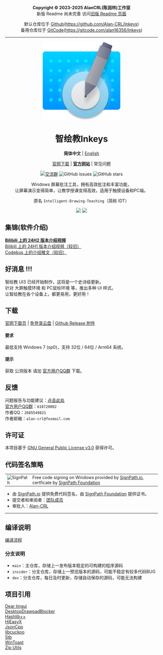 <div align="center">

**Copyright © 2023-2025 AlanCRL(陈润林)工作室**  
新版 Readme 尚未完善 访问[旧版 Readme 页面](https://github.com/Alan-CRL/IDT/blob/1d63b4ba18e01f7ac45abb0e470d2748380b4407/README.md)  

默认仓库位于 [Github](https://github.com/Alan-CRL/Inkeys)(https://github.com/Alan-CRL/Inkeys)  
备用仓库位于 [GitCode](https://gitcode.com/alan16356/Inkeys)(https://gitcode.com/alan16356/Inkeys)  

---

[![LOGO](GithubRes/logo.png?raw=true "LOGO")](# "LOGO")

# 智绘教Inkeys
**简体中文** | [English](README_EN.md)  

[官网下载](https://www.inkeys.top/col.jsp?id=106) | **[官方网站](https://www.inkeys.top)** | 常见问题

[![交流群](https://img.shields.io/badge/-%E4%BA%A4%E6%B5%81%E7%BE%A4%20618720802-blue?style=flat&logo=TencentQQ)](https://qm.qq.com/cgi-bin/qm/qr?k=9V2l83dc0yP4UYeDF-NkTX0o7_TcYqlh&jump_from=webapi&authKey=LsLLUhb1KSzHYbc8k5nCQDqTtRcRUCEE3j+DdR9IgHaF/7JF7LLpY191hsiYEBz6)  ![GitHub issues](https://img.shields.io/github/issues/Alan-CRL/IDT?logo=github&color=green)  ![GitHub stars](https://img.shields.io/github/stars/Alan-CRL/IDT)

Windows 屏幕批注工具，拥有高效批注和丰富功能，  
让屏幕演示变得简单，让教学授课变得高效，适用于触摸设备和PC端。

原名 `Intelligent-Drawing-Teaching`（简称 IDT）

![](GithubRes/cover1.png?raw=true#gh-dark-mode-only)
![](GithubRes/cover2.png?raw=true#gh-light-mode-only)

</div>

## 集锦(软件介绍)
**[Bilibili 上的 24H2 版本介绍视频](https://www.bilibili.com/video/BV1Tz421z72e/)**  
[Bilibili 上的 24H1 版本介绍视频（较旧）](https://www.bilibili.com/video/BV1vJ4m147rN/)  
[Codebus 上的介绍推文（较旧）](https://codebus.cn/alancrl/intelligent-painting-teaching)  

## 好消息 !!!
智绘教 UI3 已经开始制作，这将是一个史诗级更新。  
针对 大屏触摸环境 和 PC鼠标环境 等，推出多种 UI 样式。  
让智绘教在各个设备上，都更易用，更好用！

## 下载
[官网下载页](https://www.inkeys.top/col.jsp?id=106) | [免登录云盘](https://www.123pan.com/s/duk9-n4dAd.html) | [Github Release 附件](https://github.com/Alan-CRL/IDT/releases)  

#### 要求
最低支持 Windows 7 (sp0)，支持 32位 / 64位 / Arm64 系统。  

#### 提示
获取 公测版本 请加 [官方用户QQ群](https://qm.qq.com/cgi-bin/qm/qr?k=9V2l83dc0yP4UYeDF-NkTX0o7_TcYqlh&jump_from=webapi&authKey=LsLLUhb1KSzHYbc8k5nCQDqTtRcRUCEE3j+DdR9IgHaF/7JF7LLpY191hsiYEBz6) 下载。

## 反馈
问题报告与功能建议：[点击此处](https://www.wjx.cn/vm/mqNTTRL.aspx#)  
[官方用户QQ群](https://qm.qq.com/cgi-bin/qm/qr?k=9V2l83dc0yP4UYeDF-NkTX0o7_TcYqlh&jump_from=webapi&authKey=LsLLUhb1KSzHYbc8k5nCQDqTtRcRUCEE3j+DdR9IgHaF/7JF7LLpY191hsiYEBz6)：`618720802`  
作者QQ：`2685549821`  
作者邮箱：`alan-crl@foxmail.com`

## 许可证
本项目基于 [GNU General Public License v3.0](LICENSE) 获得许可。

## 代码签名策略

<table>
  <tr>
    <td>
      <img alt="SignPath" src="https://signpath.org/assets/favicon-50x50.png" />
    </td>
    <td>
    Free code signing on Windows provided by <a href="https://signpath.io">SignPath.io</a>, certficate by <a href="https://signpath.org/">SignPath Foundation</a>
    </td>
  </tr> 
</table>

- 由 [SignPath.io](https://about.signpath.io/) 提供免费代码签名，由 [SignPath Foundation](https://signpath.org/) 提供证书。
- 提交者和审阅者：[团队成员](https://github.com/Alan-CRL/Inkeys/graphs/contributors)
- 审批人：[Alan-CRL](https://github.com/Alan-CRL)

---

## 编译说明
[编译流程](GithubRes/CompilationProcess_zh-CN.md)

### 分支说明
- `main`：主仓库，存储上一发布版本稳定的可构建的程序源码
- `insider`：分支仓库，存储上一预览版本的源码，可能不稳定有较多代码BUG
- `dev`：分支仓库，每日及时更新，存储自动保存的源码，可能无法构建

## 项目引用
[Dear Imgui](https://github.com/ocornut/imgui)  
[DesktopDrawpadBlocker](https://github.com/Alan-CRL/DesktopDrawpadBlocker)  
[Hashlib++](https://github.com/aksalj/hashlibpp)  
[HiEasyX](https://github.com/zouhuidong/HiEasyX)  
[JsonCpp](https://github.com/open-source-parsers/jsoncpp)  
[libcuckoo](https://github.com/efficient/libcuckoo)  
[Stb](https://github.com/nothings/stb)  
[WinToast](https://github.com/mohabouje/WinToast)  
[Zip Utils](https://www.codeproject.com/Articles/7530/Zip-Utils-Clean-Elegant-Simple-Cplusplus-Win)  